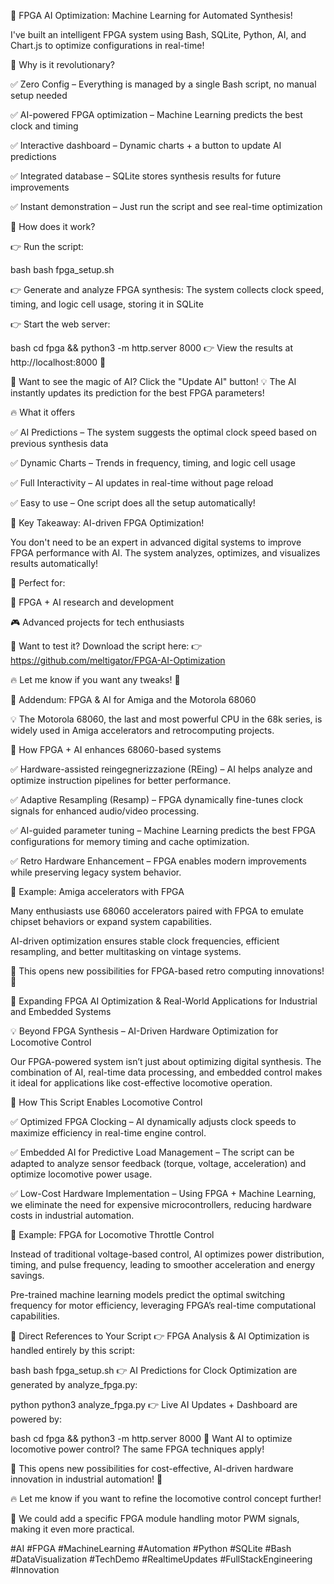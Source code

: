 🚀 FPGA AI Optimization: Machine Learning for Automated Synthesis!

I've built an intelligent FPGA system using Bash, SQLite, Python, AI, and Chart.js to optimize configurations in real-time!

🧠 Why is it revolutionary?

✅ Zero Config – Everything is managed by a single Bash script, no manual setup needed 

✅ AI-powered FPGA optimization – Machine Learning predicts the best clock and timing 

✅ Interactive dashboard – Dynamic charts + a button to update AI predictions 

✅ Integrated database – SQLite stores synthesis results for future improvements 

✅ Instant demonstration – Just run the script and see real-time optimization



🎯 How does it work?

👉 Run the script:

bash
bash fpga_setup.sh

👉 Generate and analyze FPGA synthesis: The system collects clock speed, timing, and logic cell usage, storing it in SQLite 

👉 Start the web server:

bash
cd fpga && python3 -m http.server 8000
👉 View the results at http://localhost:8000 🎉

🚀 Want to see the magic of AI? Click the "Update AI" button! 
💡 The AI instantly updates its prediction for the best FPGA parameters!


🔥 What it offers

✅ AI Predictions – The system suggests the optimal clock speed based on previous synthesis data 

✅ Dynamic Charts – Trends in frequency, timing, and logic cell usage 

✅ Full Interactivity – AI updates in real-time without page reload 

✅ Easy to use – One script does all the setup automatically!



🎯 Key Takeaway: AI-driven FPGA Optimization!


You don't need to be an expert in advanced digital systems to improve FPGA performance with AI. The system analyzes, optimizes, and visualizes results automatically!


🎯 Perfect for: 


🎯 FPGA + AI research and development

🎮 Advanced projects for tech enthusiasts

🔗 Want to test it? Download the script here: 
👉 https://github.com/meltigator/FPGA-AI-Optimization

🔥 Let me know if you want any tweaks! 🚀 

🔹 Addendum: FPGA & AI for Amiga and the Motorola 68060

💡 The Motorola 68060, the last and most powerful CPU in the 68k series, is widely used in Amiga accelerators and retrocomputing projects.

🎯 How FPGA + AI enhances 68060-based systems

✅ Hardware-assisted reingegnerizzazione (REing) – AI helps analyze and optimize instruction pipelines for better performance. 

✅ Adaptive Resampling (Resamp) – FPGA dynamically fine-tunes clock signals for enhanced audio/video processing. 

✅ AI-guided parameter tuning – Machine Learning predicts the best FPGA configurations for memory timing and cache optimization. 

✅ Retro Hardware Enhancement – FPGA enables modern improvements while preserving legacy system behavior.


🚀 Example: Amiga accelerators with FPGA


Many enthusiasts use 68060 accelerators paired with FPGA to emulate chipset behaviors or expand system capabilities.


AI-driven optimization ensures stable clock frequencies, efficient resampling, and better multitasking on vintage systems.


🔗 This opens new possibilities for FPGA-based retro computing innovations! 🎯


🔹 Expanding FPGA AI Optimization & Real-World Applications for Industrial and Embedded Systems

💡 Beyond FPGA Synthesis – AI-Driven Hardware Optimization for Locomotive Control

Our FPGA-powered system isn’t just about optimizing digital synthesis. The combination of AI, real-time data processing, and embedded control makes it ideal for applications like cost-effective locomotive operation.

🎯 How This Script Enables Locomotive Control

✅ Optimized FPGA Clocking – AI dynamically adjusts clock speeds to maximize efficiency in real-time engine control. 

✅ Embedded AI for Predictive Load Management – The script can be adapted to analyze sensor feedback (torque, voltage, acceleration) and optimize locomotive power usage. 

✅ Low-Cost Hardware Implementation – Using FPGA + Machine Learning, we eliminate the need for expensive microcontrollers, reducing hardware costs in industrial automation.


🚆 Example: FPGA for Locomotive Throttle Control

Instead of traditional voltage-based control, AI optimizes power distribution, timing, and pulse frequency, leading to smoother acceleration and energy savings.

Pre-trained machine learning models predict the optimal switching frequency for motor efficiency, leveraging FPGA’s real-time computational capabilities.

🔹 Direct References to Your Script
👉 FPGA Analysis & AI Optimization is handled entirely by this script:

bash
bash fpga_setup.sh
👉 AI Predictions for Clock Optimization are generated by analyze_fpga.py:

python
python3 analyze_fpga.py
👉 Live AI Updates + Dashboard are powered by:

bash
cd fpga && python3 -m http.server 8000
🚀 Want AI to optimize locomotive power control? The same FPGA techniques apply!

🔗 This opens new possibilities for cost-effective, AI-driven hardware innovation in industrial automation! 🎯

🔥 Let me know if you want to refine the locomotive control concept further! 

🚀 We could add a specific FPGA module handling motor PWM signals, making it even more practical.


#AI #FPGA #MachineLearning #Automation #Python #SQLite #Bash #DataVisualization #TechDemo #RealtimeUpdates #FullStackEngineering #Innovation 
